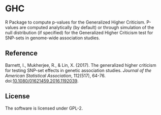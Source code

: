 # GHC

R Package to compute p-values for the Generalized Higher Criticism.
P-values are computed analytically (by default) or through simulation of
the null distribution (if specified) for the Generalized Higher
Criticism test for SNP-sets in genome-wide association studies.

## Reference

Barnett, I., Mukherjee, R., & Lin, X. (2017). The generalized higher
criticism for testing SNP-set effects in genetic association studies.
*Journal of the American Statistical Association*, 112(517), 64-76.
doi:[10.1080/01621459.2016.1192039](http://dx.doi.org/10.1080/01621459.2016.1192039).

## License

The software is licensed under GPL-2.

